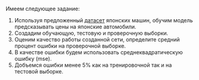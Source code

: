 Имеем следующее задание:

1. Используя предложенный [датасет](https://www.kaggle.com/datasets/doaaalsenani/used-cars-dataets/data) японских машин, обучим модель предсказывать цены на японские автомобили.
2. Создадим обучающую, тестовую и проверочную выборки.
3. Оценим качество работы созданной сети, определите средний процент ошибки на проверочной выборке.
4. В качестве ошибки будем использовать среднеквадратическую ошибку (mse).
5. Добъемся ошибки менее 5% как на тренировочной так и на тестовой выборке.
